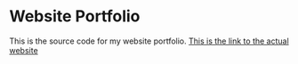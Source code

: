 # Website Portfolio

This is the source code for my website portfolio. [This is the link to the actual website](reltaher.github.io)
